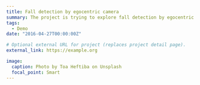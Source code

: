 ```yaml
---
title: Fall detection by egocentric camera
summary: The project is trying to explore fall detection by egocentric cameras with the fusion of both audio and vision.
tags:
  - Demo
date: "2016-04-27T00:00:00Z"

# Optional external URL for project (replaces project detail page).
external_link: https://example.org

image:
  caption: Photo by Toa Heftiba on Unsplash
  focal_point: Smart
---
```

